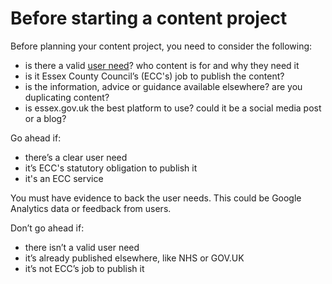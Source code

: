 Before starting a content project
=================================

Before planning your content project, you need to consider the following:

*   is there a valid [user need](contents "User need and user behaviour")? who content is for and why they need it
*   is it Essex County Council’s (ECC's) job to publish the content?
*   is the information, advice or guidance available elsewhere? are you duplicating content?
*   is essex.gov.uk the best platform to use? could it be a social media post or a blog?

Go ahead if:

*   there’s a clear user need
*   it’s ECC's statutory obligation to publish it
*   it's an ECC service

You must have evidence to back the user needs. This could be Google Analytics data or feedback from users.

Don’t go ahead if:

*   there isn’t a valid user need
*   it’s already published elsewhere, like NHS or GOV.UK
*   it’s not ECC’s job to publish it
